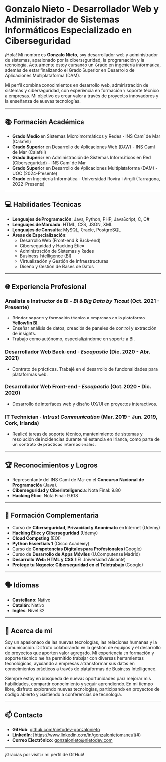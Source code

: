 # Gonzalo Nieto - Desarrollador Web y Administrador de Sistemas Informáticos Especializado en Ciberseguridad

¡Hola! Mi nombre es **Gonzalo Nieto**, soy desarrollador web y administrador de sistemas, apasionado por la ciberseguridad, la programación y la tecnología. Actualmente estoy cursando un Grado en Ingeniería Informática, además de estar finalizando el Grado Superior en Desarrollo de Aplicaciones Multiplataforma (DAM). 

Mi perfil combina conocimientos en desarrollo web, administración de sistemas y ciberseguridad, con experiencia en formación y soporte técnico a empresas. Mi objetivo es crear valor a través de proyectos innovadores y la enseñanza de nuevas tecnologías.

---

## 📚 Formación Académica

- **Grado Medio** en Sistemas Microinformáticos y Redes - INS Camí de Mar (Calafell)
- **Grado Superior** en Desarrollo de Aplicaciones Web (DAW) - INS Camí de Mar (Calafell)
- **Grado Superior** en Administración de Sistemas Informáticos en Red (Ciberseguridad) - INS Camí de Mar
- **Grado Superior** en Desarrollo de Aplicaciones Multiplataforma (DAM) - UOC (2024-Presente)
- **Grado** en Ingeniería Informática - Universidad Rovira i Virgili (Tarragona, 2022-Presente)

---

## 💻 Habilidades Técnicas

- **Lenguajes de Programación**: Java, Python, PHP, JavaScript, C, C#
- **Lenguajes de Marcado**: HTML, CSS, JSON, XML
- **Lenguajes de Consulta**: MySQL, Oracle, PostgreSQL
- **Áreas de Especialización**: 
  - Desarrollo Web (Front-end & Back-end)
  - Ciberseguridad y Hacking Ético
  - Administración de Sistemas y Redes
  - Business Intelligence (BI)
  - Virtualización y Gestión de Infraestructuras
  - Diseño y Gestión de Bases de Datos

---

## 🌐 Experiencia Profesional

### **Analista e Instructor de BI** - *BI & Big Data by Ticout* (Oct. 2021 - Presente)
- Brindar soporte y formación técnica a empresas en la plataforma **Yellowfin BI**.
- Enseñar análisis de datos, creación de paneles de control y extracción de insights.
- Trabajo como autónomo, especializándome en soporte a BI.

### **Desarrollador Web Back-end** - *Escapastic* (Dic. 2020 - Abr. 2021)
- Contrato de prácticas. Trabajé en el desarrollo de funcionalidades para plataformas web.

### **Desarrollador Web Front-end** - *Escapastic* (Oct. 2020 - Dic. 2020)
- Desarrollo de interfaces web y diseño UX/UI en proyectos interactivos.

### **IT Technician** - *Intrust Communication* (Mar. 2019 - Jun. 2019, Cork, Irlanda)
- Realicé tareas de soporte técnico, mantenimiento de sistemas y resolución de incidencias durante mi estancia en Irlanda, como parte de un contrato de prácticas internacionales.

---

## 🏆 Reconocimientos y Logros

- Representante del INS Camí de Mar en el **Concurso Nacional de Programación** (Java).
- **Ciberseguridad y Ciberinteligencia**: Nota Final: 9.80
- **Hacking Ético**: Nota Final: 9.618

---

## 📜 Formación Complementaria

- Curso de **Ciberseguridad, Privacidad y Anonimato** en Internet (Udemy)
- **Hacking Ético y Ciberseguridad** (Udemy)
- **Cloud Computing** (EOI)
- **Python Essentials 1** (Cisco Academy)
- Curso de **Competencias Digitales para Profesionales** (Google)
- Curso de **Desarrollo de Apps Móviles** (U.Computense Madrid)
- **Desarrollo Web: HTML y CSS** (IEI Universidad Alicante)
- **Protege tu Negocio: Ciberseguridad en el Teletrabajo** (Google)

---

## 🗣️ Idiomas

- **Castellano**: Nativo
- **Catalán**: Nativo
- **Inglés**: Nivel B2

---

## 📖 Acerca de mí

Soy un apasionado de las nuevas tecnologías, las relaciones humanas y la comunicación. Disfruto colaborando en la gestión de equipos y el desarrollo de proyectos que aporten valor agregado. Mi experiencia en formación y soporte técnico me ha permitido trabajar con diversas herramientas tecnológicas, ayudando a empresas a transformar sus datos en conocimientos prácticos a través de plataformas de Business Intelligence.

Siempre estoy en búsqueda de nuevas oportunidades para mejorar mis habilidades, compartir conocimiento y seguir aprendiendo. En mi tiempo libre, disfruto explorando nuevas tecnologías, participando en proyectos de código abierto y asistiendo a conferencias de tecnología.

---

## 📫 Contacto

- **GitHub**: [github.com/nietodev-gonzalonieto](https://github.com/nietodev-gonzalonieto)
- **LinkedIn**: [https://www.linkedin.com/in/gonzalonietomaneu](#)
- **Correo Electrónico**: gonzalonieto@nietodev.com

---

¡Gracias por visitar mi perfil de GitHub!
